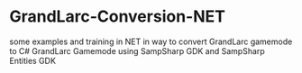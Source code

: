 # GrandLarc-Conversion-NET
some examples and training in NET in way to convert GrandLarc gamemode to C# GrandLarc Gamemode using SampSharp GDK and SampSharp Entities GDK
